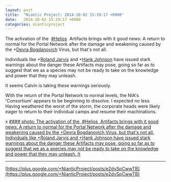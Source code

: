 ```yaml
---
layout: post
title:  "Niantic Project: 2014-10-02 15:19:17 +0900"
date:   2014-10-02 15:19:17 +0900
categories: nianticproject
---
```

The activation of the  [#Helios](https://plus.google.com/s/%23Helios "")  Artifacts brings with it good news: A return to normal for the Portal Network after the damage and weakening caused by the +[Devra Bogdanovich](https://plus.google.com/102598577258553073047 "") Virus, but that's not all.

Individuals like +[Roland Jarvis](https://plus.google.com/103568659333550762891 "") and +[Hank Johnson](https://plus.google.com/117792105926525258257 "") have issued stark warnings about the danger these Artifacts may pose, going so far as to suggest that we as a species may not be ready to take on the knowledge and power that they may unleash.

It seems Calvin is taking these warnings seriously. 

With the return of the Portal Network to normal levels, the NIA's 'Consortium' appears to be beginning to dissolve. I expected no less. Having weathered the worst of the storm, the corporate heads were likely eager to return to their individual camps and resume their machinations.

x
[#### photo: The activation of the  #Helios  Artifacts brings with it good news: A return to normal for the Portal Network after the damage and weakening caused by the +Devra Bogdanovich Virus, but that's not all.
Individuals like +Roland Jarvis and +Hank Johnson have issued stark warnings about the danger these Artifacts may pose, going so far as to suggest that we as a species may not be ready to take on the knowledge and power that they may unleash.
It](https://lh5.googleusercontent.com/-PIrfDoWxt00/VCzuV2TFSZI/AAAAAAAAdok/milWRPkHfz0/w1200-h1553/Closely.png "")
- - -
[https://plus.google.com/+NianticProject/posts/e2dvSpCwwTB](https://plus.google.com/+NianticProject/posts/e2dvSpCwwTB)
